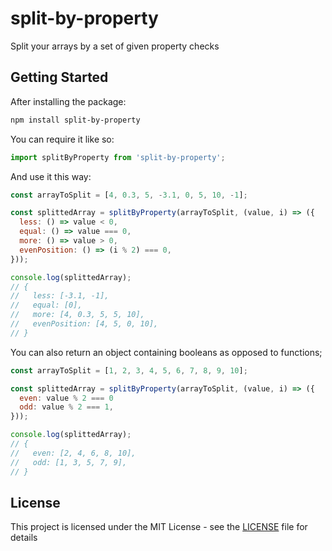 # split-by-property

Split your arrays by a set of given property checks

## Getting Started

After installing the package:

```sh
npm install split-by-property
```

You can require it like so:

```js
import splitByProperty from 'split-by-property';
```

And use it this way:

```js
const arrayToSplit = [4, 0.3, 5, -3.1, 0, 5, 10, -1];

const splittedArray = splitByProperty(arrayToSplit, (value, i) => ({
  less: () => value < 0,
  equal: () => value === 0,
  more: () => value > 0,
  evenPosition: () => (i % 2) === 0,
}));

console.log(splittedArray);
// {
//   less: [-3.1, -1],
//   equal: [0],
//   more: [4, 0.3, 5, 5, 10],
//   evenPosition: [4, 5, 0, 10],
// }
```

You can also return an object containing booleans as opposed to functions;

```js
const arrayToSplit = [1, 2, 3, 4, 5, 6, 7, 8, 9, 10];

const splittedArray = splitByProperty(arrayToSplit, (value, i) => ({
  even: value % 2 === 0
  odd: value % 2 === 1,
}));

console.log(splittedArray);
// {
//   even: [2, 4, 6, 8, 10],
//   odd: [1, 3, 5, 7, 9],
// }
```

## License

This project is licensed under the MIT License - see the [LICENSE](LICENSE) file for details
